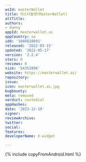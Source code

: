 ```yaml
---
wsId: masterWallet
title: 마스터월렛(MasterWallet)
altTitle: 
authors:
- danny
appId: masterwallet.ai
appCountry: sa
idd: '1608828891'
released: '2022-05-15'
updated: '2022-05-17'
version: '2.2.4'
stars: 0
reviews: 0
size: '54352896'
website: https://masterwallet.ai/
repository: 
issue: 
icon: masterwallet.ai.jpg
bugbounty: 
meta: removed
verdict: custodial
appHashes: 
date: '2023-12-19'
signer: 
reviewArchive: 
twitter: 
social: 
features: 
developerName: X-widget

---
```


{% include copyFromAndroid.html %}

